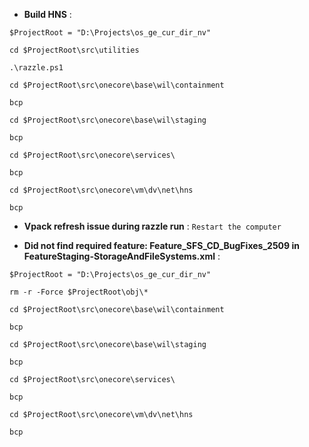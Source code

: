 - **Build HNS** :
```
$ProjectRoot = "D:\Projects\os_ge_cur_dir_nv"
```
```
cd $ProjectRoot\src\utilities
```
```
.\razzle.ps1
```
```
cd $ProjectRoot\src\onecore\base\wil\containment
```
```
bcp
```
```
cd $ProjectRoot\src\onecore\base\wil\staging
```
```
bcp
```
```
cd $ProjectRoot\src\onecore\services\
```
```
bcp
```
```
cd $ProjectRoot\src\onecore\vm\dv\net\hns
```
```
bcp
```
- **Vpack refresh issue during razzle run** : `Restart the computer`

- **Did not find required feature: Feature_SFS_CD_BugFixes_2509 in FeatureStaging-StorageAndFileSystems.xml** :
```
$ProjectRoot = "D:\Projects\os_ge_cur_dir_nv"
```
```
rm -r -Force $ProjectRoot\obj\*
```
```
cd $ProjectRoot\src\onecore\base\wil\containment
```
```
bcp
```
```
cd $ProjectRoot\src\onecore\base\wil\staging
```
```
bcp
```
```
cd $ProjectRoot\src\onecore\services\
```
```
bcp
```
```
cd $ProjectRoot\src\onecore\vm\dv\net\hns
```
```
bcp
```

